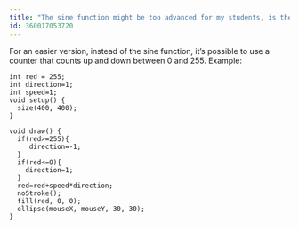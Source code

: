 ```yaml
---
title: "The sine function might be too advanced for my students, is there an easier option?"
id: 360017053720
---
```


For an easier version, instead of the sine function, it’s possible to use a counter that counts up and down between 0 and 255. Example:

```
int red = 255;
int direction=1;
int speed=1;
void setup() {
  size(400, 400);
}

void draw() {
  if(red>=255){
     direction=-1;
  }
  if(red<=0){
    direction=1;
  }
  red=red+speed*direction;
  noStroke();
  fill(red, 0, 0);
  ellipse(mouseX, mouseY, 30, 30);
}
```
